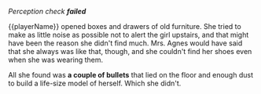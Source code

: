 _Perception check **failed**_

{{playerName}} opened boxes and drawers of old furniture. She tried to make as little noise as possible not to alert the girl upstairs, and that might have been the reason she didn't find much. Mrs. Agnes would have said that she always was like that, though, and she couldn't find her shoes even when she was wearing them.

All she found was **a couple of bullets** that lied on the floor and enough dust to build a life-size model of herself. Which she didn't.
